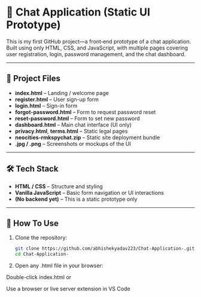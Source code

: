 
# 💬 Chat Application (Static UI Prototype)

This is my first GitHub project—a front‑end prototype of a chat application. Built using only HTML, CSS, and JavaScript, with multiple pages covering user registration, login, password management, and the chat dashboard.

---

## 📂 Project Files

- **index.html** – Landing / welcome page  
- **register.html** – User sign-up form  
- **login.html** – Sign-in form  
- **forgot-password.html** – Form to request password reset  
- **reset-password.html** – Form to set new password  
- **dashboard.html** – Main chat interface (UI only)  
- **privacy.html**, **terms.html** – Static legal pages  
- **neocities-rmkspychat.zip** – Static site deployment bundle  
- **.jpg / .png** – Screenshots or mockups of the UI

---

## 🛠 Tech Stack

- **HTML / CSS** – Structure and styling  
- **Vanilla JavaScript** – Basic form navigation or UI interactions  
- **(No backend yet)** – This is a static prototype only

---

## 🚀 How To Use

1. Clone the repository:
   ```bash
   git clone https://github.com/abhishekyadav223/Chat-Application-.git
   cd Chat-Application-
2. Open any .html file in your browser:

Double-click index.html or

Use a browser or live server extension in VS Code
